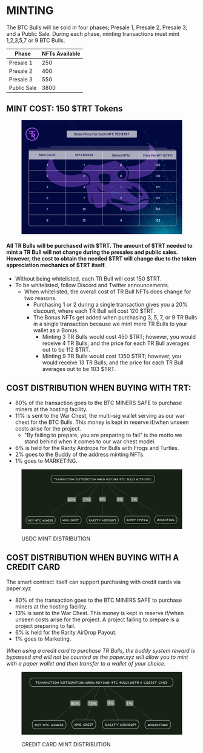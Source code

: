 # MINTING

The BTC Bulls will be sold in four phases; Presale 1, Presale 2, Presale 3, and a Public Sale. During each phase, minting transactions must mint 1,2,3,5,7 or 9 BTC Bulls.&#x20;

| Phase       | NFTs Available  |
| ----------- | --------------- |
| Presale 1   | 250             |
| Presale 2   | 400             |
| Presale 3   | 550             |
| Public Sale | 3800            |



## MINT COST:  150 $TRT Tokens

<figure><img src="../../.gitbook/assets/3rddddddd-01 (1).jpg" alt=""><figcaption></figcaption></figure>

#### All TR Bulls will be purchased with $TRT. The amount of $TRT needed to mint a TR Bull will not change during the presales and public sales. However, the cost to obtain the needed $TRT will change due to the token appreciation mechanics of $TRT itself.&#x20;

* Without being whitelisted, each TR Bull will cost 150 $TRT.&#x20;
* To be whitelisted, follow Discord and Twitter announcements.&#x20;
  * When whitelisted, the overall cost of TR Bull NFTs does change for two reasons.  &#x20;
    * Purchasing 1 or 2 during a single transaction gives you a 20% discount, where each TR Bull will cost 120 $TRT.&#x20;
    * The Bonus NFTs get added when purchasing 3, 5, 7, or 9 TR Bulls in a single transaction because we mint more TR Bulls to your wallet as a Bonus.&#x20;
      * Minting 3 TR Bulls would cost 450 $TRT; however, you would receive 4 TR Bulls, and the price for each TR Bull averages out to be 112 $TRT.&#x20;
      * Minting 9 TR Bulls would cost 1350 $TRT; however, you would receive 13 TR Bulls, and the price for each TR Bull averages out to be 103 $TRT. &#x20;

## COST DISTRIBUTION WHEN BUYING WITH TRT:&#x20;

* 80% of the transaction goes to the BTC MINERS SAFE to purchase miners at the hosting facility.&#x20;
* 11% is sent to the War Chest, the multi-sig wallet serving as our war chest for the BTC Bulls. This money is kept in reserve if/when unseen costs arise for the project.&#x20;
  * "By failing to prepare, you are preparing to fail" is the motto we stand behind when it comes to our war chest model.
* 6% is held for the Rarity Airdrops for Bulls with Frogs and Turtles.
* 2% goes to the Buddy of the address minting NFTs.
* 1% goes to MARKETING.

<figure><img src="../../.gitbook/assets/image (1) (4).png" alt=""><figcaption><p>USDC MINT DISTRIBUTION</p></figcaption></figure>

## COST DISTRIBUTION WHEN BUYING WITH A CREDIT CARD

The smart contract itself can support purchasing with credit cards via paper.xyz

* 80% of the transaction goes to the BTC MINERS SAFE to purchase miners at the hosting facility.&#x20;
* 13% is sent to the War Chest. This money is kept in reserve if/when unseen costs arise for the project. A project failing to prepare is a project preparing to fail.&#x20;
* 6% is held for the Rarity AirDrop Payout.
* 1% goes to Marketing.

_When using a credit card to purchase TR Bulls, the buddy system reward is bypassed and will not be counted as the paper.xyz will allow you to mint with a paper wallet and then transfer to a wallet of your choice._&#x20;

<figure><img src="../../.gitbook/assets/image (10) (5).png" alt=""><figcaption><p>CREDIT CARD MINT DISTRIBUTION</p></figcaption></figure>
